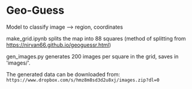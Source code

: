 # Geo-Guess
Model to classify image --> region, coordinates

make_grid.ipynb splits the map into 88 squares (method of splitting from https://nirvan66.github.io/geoguessr.html) 

gen_images.py generates 200 images per square in the grid, saves in 'images/'.

The generated data can be downloaded from:
`https://www.dropbox.com/s/hmz8m8sd3d2u8xj/images.zip?dl=0`
